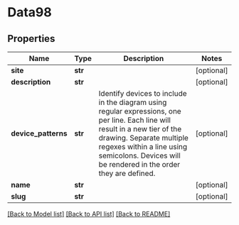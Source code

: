 # Data98

## Properties
Name | Type | Description | Notes
------------ | ------------- | ------------- | -------------
**site** | **str** |  | [optional] 
**description** | **str** |  | [optional] 
**device_patterns** | **str** | Identify devices to include in the diagram using regular expressions, one per line. Each line will result in a new tier of the drawing. Separate multiple regexes within a line using semicolons. Devices will be rendered in the order they are defined. | [optional] 
**name** | **str** |  | [optional] 
**slug** | **str** |  | [optional] 

[[Back to Model list]](../README.md#documentation-for-models) [[Back to API list]](../README.md#documentation-for-api-endpoints) [[Back to README]](../README.md)


